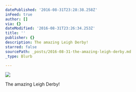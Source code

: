 ```yaml
---
datePublished: '2016-08-31T23:28:38.258Z'
inFeed: true
author: []
via: {}
dateModified: '2016-08-31T23:26:34.253Z'
title: ''
publisher: {}
description: The amazing Leigh Derby!
starred: false
sourcePath: _posts/2016-08-31-the-amazing-leigh-derby.md
_type: Blurb

---
```

![](https://the-grid-user-content.s3-us-west-2.amazonaws.com/ef630261-227e-4091-9459-ae73c6776fc9.jpg)

The amazing Leigh Derby!
